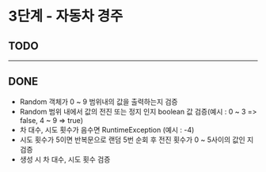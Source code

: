 # 3단계 - 자동차 경주

## TODO

---

## DONE

- Random 객체가 0 ~ 9 범위내의 값을 출력하는지 검증
- Random 범위 내에서 값의 전진 또는 정지 인지 boolean 값 검증(예시 : 0 ~ 3 => false, 4 ~ 9 => true)
- 차 대수, 시도 횟수가 음수면 RuntimeException (예시 : -4)
- 시도 횟수가 5이면 반복문으로 랜덤 5번 순회 후 전진 횟수가 0 ~ 5사이의 값인 지 검증
- 생성 시 차 대수, 시도 횟수 검증
